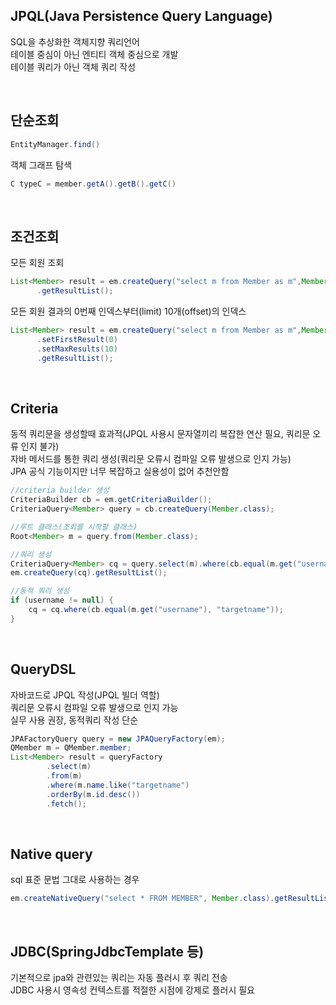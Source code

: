 ## JPQL(Java Persistence Query Language)
SQL을 추상화한 객체지향 쿼리언어  
테이블 중심이 아닌 엔티티 객체 중심으로 개발  
테이블 쿼리가 아닌 객체 쿼리 작성  

<br>

## 단순조회
````java
EntityManager.find()
````

객체 그래프 탐색
````java
C typeC = member.getA().getB().getC()
````

<br>

## 조건조회
모든 회원 조회
````java
List<Member> result = em.createQuery("select m from Member as m",Member.class)
      .getResultList();
````
  
모든 회원 결과의 0번째 인덱스부터(limit) 10개(offset)의 인덱스 
````java
List<Member> result = em.createQuery("select m from Member as m",Member.class)
      .setFirstResult(0)
      .setMaxResults(10)
      .getResultList();
````

<br>

## Criteria
동적 쿼리문을 생성할때 효과적(JPQL 사용시 문자열끼리 복잡한 연산 필요, 쿼리문 오류 인지 불가)  
자바 메서드를 통한 쿼리 생성(쿼리문 오류시 컴파일 오류 발생으로 인지 가능)  
JPA 공식 기능이지만 너무 복잡하고 실용성이 없어 추천안함  

````java
//criteria builder 생성
CriteriaBuilder cb = em.getCriteriaBuilder();
CriteriaQuery<Member> query = cb.createQuery(Member.class);

//루트 클래스(조회를 시작할 클래스)
Root<Member> m = query.from(Member.class);

//쿼리 생성
CriteriaQuery<Member> cq = query.select(m).where(cb.equal(m.get("username"), "kim"));
em.createQuery(cq).getResultList();

//동적 쿼리 생성
if (username != null) {
    cq = cq.where(cb.equal(m.get("username"), "targetname"));
}
````

<br>

## QueryDSL
자바코드로 JPQL 작성(JPQL 빌더 역할)  
쿼리문 오류시 컴파일 오류 발생으로 인지 가능  
실무 사용 권장, 동적쿼리 작성 단순  

````java
JPAFactoryQuery query = new JPAQueryFactory(em);
QMember m = QMember.member;
List<Member> result = queryFactory
        .select(m)
        .from(m)
        .where(m.name.like("targetname")
        .orderBy(m.id.desc())
        .fetch();
````

<br>

## Native query
sql 표준 문법 그대로 사용하는 경우

````java
em.createNativeQuery("select * FROM MEMBER", Member.class).getResultList();
````

<br>

## JDBC(SpringJdbcTemplate 등)
기본적으로 jpa와 관련있는 쿼리는 자동 플러시 후 쿼리 전송  
JDBC 사용시 영속성 컨텍스트를 적절한 시점에 강제로 플러시 필요  
  
<br>
